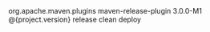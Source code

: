 <build>
        <plugins>
            <plugin>
                <groupId>org.apache.maven.plugins</groupId>
                <artifactId>maven-release-plugin</artifactId>
                <version>3.0.0-M1</version>
                <configuration>
                    <tagNameFormat>@{project.version}</tagNameFormat>
                    <releaseProfiles>release</releaseProfiles>
                    <goals>clean deploy</goals>
                </configuration>
            </plugin>
        </plugins>
    </build>

